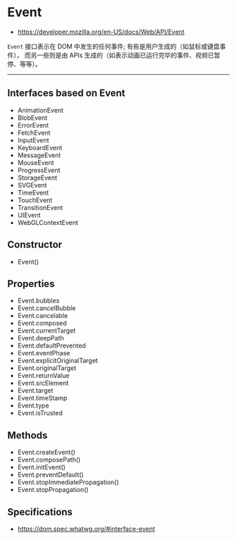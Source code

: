 # Event

- <https://developer.mozilla.org/en-US/docs/Web/API/Event>

`Event` 接口表示在 DOM 中发生的任何事件;
有些是用户生成的（如鼠标或键盘事件），
而另一些则是由 APIs 生成的（如表示动画已运行完毕的事件、视频已暂停、等等）。

---

## Interfaces based on Event

- AnimationEvent
- BlobEvent
- ErrorEvent
- FetchEvent
- InputEvent
- KeyboardEvent
- MessageEvent
- MouseEvent
- ProgressEvent
- StorageEvent
- SVGEvent
- TimeEvent
- TouchEvent
- TransitionEvent
- UIEvent
- WebGLContextEvent

## Constructor

- Event()

## Properties

- Event.bubbles
- Event.cancelBubble
- Event.cancelable
- Event.composed
- Event.currentTarget
- Event.deepPath
- Event.defaultPrevented
- Event.eventPhase
- Event.explicitOriginalTarget
- Event.originalTarget
- Event.returnValue
- Event.srcElement
- Event.target
- Event.timeStamp
- Event.type
- Event.isTrusted

## Methods

- Event.createEvent()
- Event.composePath()
- Event.initEvent()
- Event.preventDefault()
- Event.stopImmediatePropagation()
- Event.stopPropagation()

## Specifications

- <https://dom.spec.whatwg.org/#interface-event>


